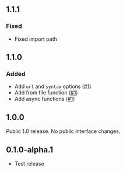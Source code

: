 ## 1.1.1

### Fixed

- Fixed import path

## 1.1.0

### Added

- Add `url` and `syntax` options ([#1](https://github.com/BSFishy/sass_extract/pull/1))
- Add from file function ([#1](https://github.com/BSFishy/sass_extract/pull/1))
- Add async functions ([#1](https://github.com/BSFishy/sass_extract/pull/1))

## 1.0.0

Public 1.0 release. No public interface changes.

## 0.1.0-alpha.1

- Test release

